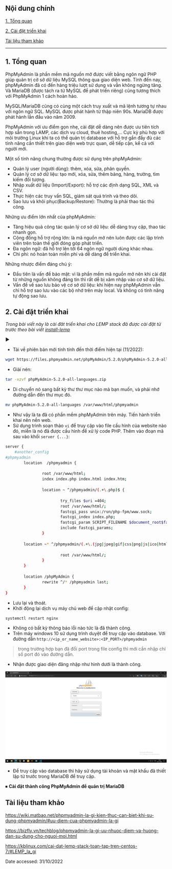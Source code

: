## <a name="" >Nội dung chính</a>

[1. Tổng quan](#1)

[2. Cài đặt triển khai](#2)

[Tài liệu tham khảo](#3)
___

## <a name="1" >1. Tổng quan</a>

PhpMyAdmin là phần mềm mã nguồn mở được viết bằng ngôn ngữ PHP giúp quản trị cở sở dữ liệu MySQL thông qua giao diện web. Tính đến nay, phpMyAdmin đã có đến hàng triệu lượt sử dụng và vẫn không ngừng tăng. Và MariaDB (được tách ra từ MySQL để phát triển riêng) cũng tương thích với PhpMyAdmin 1 cách hoàn hảo.

MySQL/MariaDB cũng có cùng một cách truy xuất và mã lệnh tương tự nhau với ngôn ngữ SQL. MySQL được phát hành từ thập niên 90s. MariaDB được phát hành lần đầu vào năm 2009.

PhpMyAdmin với ưu điểm gọn nhẹ, cài đặt dễ dàng nên được ưu tiên tích hợp sẵn trong LAMP, các dịch vụ cloud, thuê hosting,... Cực kỳ phù hợp với môi trường Linux khi ta có thể quản trị database với hỗ trợ gần đầy đủ các tính năng cần thiết trên giao diện web trực quan, dễ tiếp cận, kể cả với người mới.

Một số tính năng chung thường được sử dụng trên phpMyAdmin:

- Quản lý user (người dùng): thêm, xóa, sửa, phân quyền.
- Quản lý cơ sở dữ liệu: tạo mới, xóa, sửa, thêm bảng, hàng, trường, tìm kiếm đối tượng.
- Nhập xuất dữ liệu (Import/Export): hỗ trợ các định dạng SQL, XML và CSV.
- Thực hiện các truy vấn SQL, giám sát quá trình và theo dõi.
- Sao lưu và khôi phục(Backup/Restore): Thường là phải thao tác thủ công.

Những ưu điểm lớn nhất của phpMyAdmin:

- Tăng hiệu quả công tác quản lý cơ sở dữ liệu: dễ dàng truy cập, thao tác nhanh gọn.
- Cộng đồng hỗ trợ rộng lớn: là mã nguồn mở nên luôn được các lập trình viên trên toàn thế giới đóng góp phát triển.
- Đa ngôn ngữ: đã hỗ trợ lên tới 64 ngôn ngữ người dùng khác nhau.
- Chi phí: nó hoàn toàn miễn phí và dễ dàng để triển khai.

Những nhược điểm đáng chú ý:

- Đầu tiên là vấn đề bảo mật: vì là phần mềm mã nguồn mở nên khi cài đặt từ những nguồn không đáng tin thì rất dễ bị xâm nhập vào cơ sở dữ liệu.
- Vấn đề về sao lưu bảo vệ cơ sở dữ liệu: khi hiện nay phpMyAdmin vẫn chỉ hỗ trợ sao lưu vào các bộ nhớ trên máy local. Và không có tính năng tự động sao lưu.

## <a name="2" >2. Cài đặt triển khai</a>

_Trong bài viết này là cài đăt triển khai cho LEMP stack đã được cài đặt từ trước theo bài viết [install-lemp](install-lemp.md)_

▶

- Tải về phiên bản mới tính tính đến thời điểm hiện tại (11/2022):

```sh
wget https://files.phpmyadmin.net/phpMyAdmin/5.2.0/phpMyAdmin-5.2.0-all-languages.zip
```

- Giải nén:

```sh
tar -xzvf phpMyAdmin-5.2.0-all-languages.zip
```

- Di chuyển nó sang bất kỳ thư thư mục nào mà bạn muốn, và phải nhớ đường dẫn đến thư mục đó.

```sh
mv phpMyAdmin-5.2.0-all-languages /var/www/html/phpmyadmin
```

- Như vậy là ta đã có phần mềm phpMyAdmin trên máy. Tiến hành triển khai nên nền web.
- Sử dụng trình soạn thảo `vi` để truy cập vào file cấu hình của website nào đó, miễn là nó đã được cấu hình để xử lý code PHP. Thêm vào đoạn mã sau vào khối `server {...}`:

```sh
server {
    #another_config
#phpmyadmin
        location  /phpmyadmin {

                root /var/www/html;
                index index.php index.html index.htm;

                location ~ ^/phpmyadmin/(.+\.php)$ {

                        try_files $uri =404;
                        root /var/www/html/;
                        fastcgi_pass unix:/run/php-fpm/www.sock;
                        fastcgi_index index.php;
                        fastcgi_param SCRIPT_FILENAME $document_root$fastcgi_script_name;
                        include fastcgi_params;
                }

        location ~* ^/phpmyadmin/(.+\.(jpg|jpeg|gif|css|png|js|ico|html|xml|txt))$ {

                        root /var/www/html/;
                }
        }

        location /phpMyAdmin {
                rewrite ^/* /phpmyadmin last;
        }
}
```

- Lưu lại và thoát.
- Khởi động lại dịch vụ máy chủ web để cập nhật config:

```sh
systemctl restart nginx
```

- Không có bất kỳ thông báo lỗi nào tức là đã thành công.
- Trên máy windows 10 sử dụng trình duyệt để truy cập vào database. Với đường dẫn `http://<ip_or_name_website>:<IP_PORT>/phpmyadmin`

>trong trường hợp bạn đã đổi port trong file config thì mới cần nhập chỉ số port đó vào đường dẫn.

- Nhận được giao diện đăng nhập như hình dưới là thành công.

<img src="../../Images/login_phpmyadmin.png" width="750">

- Để truy cập vào database thì hãy sử dụng tài khoản và mật khẩu đã thiết lập từ trước trong MariaDB để truy cập.

⏹ **Cài đặt thành công PhpMyAdmin để quản trị MariaDB**

## <a name="3" >Tài liệu tham khảo</a>

<https://wiki.matbao.net/phpmyadmin-la-gi-kien-thuc-can-biet-khi-su-dung-phpmyadmin/#uu-diem-cua-phpmyadmin-la-gi>

<https://bizfly.vn/techblog/phpmyadmin-la-gi-uu-nhuoc-diem-va-huong-dan-su-dung-cho-nguoi-moi.html>

<https://kblinux.com/cai-dat-lemp-stack-toan-tap-tren-centos-7/#LEMP_la_gi>

Date accessed: 31/10/2022